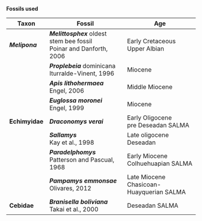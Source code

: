 __Fossils used__

Taxon | Fossil | Age 
------|--------|----
<b>_Melipona_</b> | <b>_Melittosphex_</b> oldest stem bee fossil</br>Poinar and Danforth, 2006 | Early Cretaceous</br>Upper Albian
<span class="tab"> | <b>_Proplebeia_</b> dominicana</br>Iturralde-Vinent, 1996 | Miocene
<span class="tab"> | <b>_Apis lithohermaea_</b></br> Engel, 2006 | Middle Miocene
<span class="tab"> | <b>_Euglossa moronei_</b></br> Engel, 1999 | Miocene
<b>Echimyidae</b> | <b>_Draconomys verai_</b></br> | Early Oligocene</br> pre Deseadan SALMA
<span class="tab"> |<b>_Sallamys_</b></br> Kay et al., 1998 | Late oligocene</br>Deseadan
<span class="tab"> |<b>_Paradelphomys_</b></br> Patterson and Pascual, 1968 | Early Miocene</br> Colhuehuapian SALMA
<span class="tab"> |<b>_Pampamys emmonsae_</b></br> Olivares, 2012 | Late Miocene</br> Chasicoan-Huayquerian SALMA
<b>Cebidae</b> | <b>_Branisella boliviana_</b></br> Takai et al., 2000 | Deseadan SALMA





